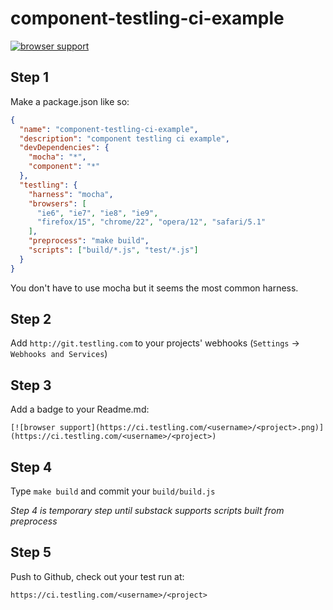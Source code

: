 
# component-testling-ci-example

[![browser support](https://ci.testling.com/jb55/component-testling-ci-example.png)](https://ci.testling.com/jb55/component-testling-ci-example)

## Step 1

Make a package.json like so:

```json
{
  "name": "component-testling-ci-example",
  "description": "component testling ci example",
  "devDependencies": {
    "mocha": "*",
    "component": "*"
  },
  "testling": {
    "harness": "mocha",
    "browsers": [
      "ie6", "ie7", "ie8", "ie9",
      "firefox/15", "chrome/22", "opera/12", "safari/5.1"
    ],
    "preprocess": "make build",
    "scripts": ["build/*.js", "test/*.js"]
  }
}
```

You don't have to use mocha but it seems the most common harness.

## Step 2

Add `http://git.testling.com` to your projects' webhooks (`Settings` -> `Webhooks and Services`)

## Step 3

Add a badge to your Readme.md:

```
[![browser support](https://ci.testling.com/<username>/<project>.png)](https://ci.testling.com/<username>/<project>)
```

## Step 4

Type `make build` and commit your `build/build.js`

*Step 4 is temporary step until substack supports scripts built from preprocess*

## Step 5

Push to Github, check out your test run at:

`https://ci.testling.com/<username>/<project>`


